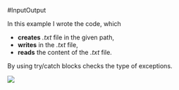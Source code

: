#InputOutput

In this example I wrote the code, which 
- **creates** *.txt* file in the given path,
- **writes** in the *.txt* file,
- **reads** the content of the *.txt* file.

By using try/catch blocks checks the type of exceptions.

<img src="https://cloud.githubusercontent.com/assets/24455176/22144704/082e1ac0-df18-11e6-9989-b3debda35c58.gif" align="left"  />
